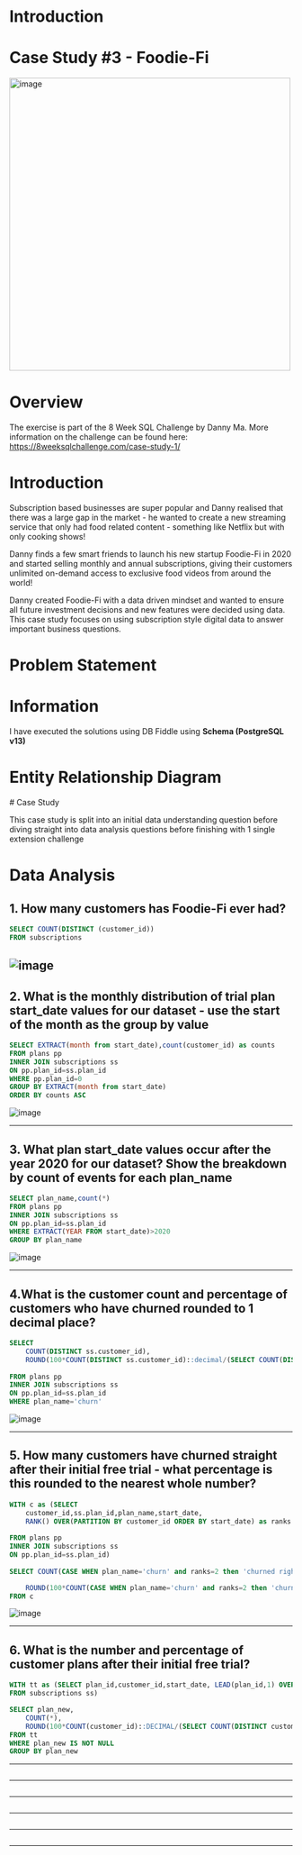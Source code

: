 # Introduction

# Case Study #3 - Foodie-Fi
<img src="https://user-images.githubusercontent.com/81607668/129742132-8e13c136-adf2-49c4-9866-dec6be0d30f0.png" width="500" height="520" alt="image">

# Overview

The exercise is part of the 8 Week SQL Challenge by Danny Ma. More information on the challenge can be found here: https://8weeksqlchallenge.com/case-study-1/

# Introduction

Subscription based businesses are super popular and Danny realised that there was a large gap in the market - he wanted to create a new streaming service that only had food related content - something like Netflix but with only cooking shows!

Danny finds a few smart friends to launch his new startup Foodie-Fi in 2020 and started selling monthly and annual subscriptions, giving their customers unlimited on-demand access to exclusive food videos from around the world!

Danny created Foodie-Fi with a data driven mindset and wanted to ensure all future investment decisions and new features were decided using data. This case study focuses on using subscription style digital data to answer important business questions.

# Problem Statement
<add text>
  
# Information

I have executed the solutions using DB Fiddle using **Schema (PostgreSQL v13)** 

# Entity Relationship Diagram
<add diagram>
# Case Study

This case study is split into an initial data understanding question before diving straight into data analysis questions before finishing with 1 single extension challenge

# Data Analysis

## 1. How many customers has Foodie-Fi ever had?
```sql
SELECT COUNT(DISTINCT (customer_id))
FROM subscriptions
```
![image](https://github.com/user-attachments/assets/9f714216-19a1-441e-a98e-0a7069ec4b6e)
---

## 2. What is the monthly distribution of trial plan start_date values for our dataset - use the start of the month as the group by value
```sql
SELECT EXTRACT(month from start_date),count(customer_id) as counts
FROM plans pp
INNER JOIN subscriptions ss
ON pp.plan_id=ss.plan_id
WHERE pp.plan_id=0
GROUP BY EXTRACT(month from start_date)
ORDER BY counts ASC
```
![image](https://github.com/user-attachments/assets/32bba21f-875d-496e-a998-be15b2d8277c)

---
## 3. What plan start_date values occur after the year 2020 for our dataset? Show the breakdown by count of events for each plan_name

```sql
SELECT plan_name,count(*)
FROM plans pp
INNER JOIN subscriptions ss
ON pp.plan_id=ss.plan_id
WHERE EXTRACT(YEAR FROM start_date)>2020
GROUP BY plan_name
```
![image](https://github.com/user-attachments/assets/1378fbfb-fac3-460c-8455-d37a198ce9d6)

---
## 4.What is the customer count and percentage of customers who have churned rounded to 1 decimal place?

```sql
SELECT
	COUNT(DISTINCT ss.customer_id),
	ROUND(100*COUNT(DISTINCT ss.customer_id)::decimal/(SELECT COUNT(DISTINCT customer_id) FROM subscriptions),1) as subscriptions
	
FROM plans pp
INNER JOIN subscriptions ss
ON pp.plan_id=ss.plan_id
WHERE plan_name='churn'
```
![image](https://github.com/user-attachments/assets/cc61e56f-803d-4c60-b5c4-4af70ec872b7)

---

## 5. How many customers have churned straight after their initial free trial - what percentage is this rounded to the nearest whole number?

```sql
WITH c as (SELECT
	customer_id,ss.plan_id,plan_name,start_date,
	RANK() OVER(PARTITION BY customer_id ORDER BY start_date) as ranks
	
FROM plans pp
INNER JOIN subscriptions ss
ON pp.plan_id=ss.plan_id)
	
SELECT COUNT(CASE WHEN plan_name='churn' and ranks=2 then 'churned right after' else null end) as churn_counts,

	ROUND(100*COUNT(CASE WHEN plan_name='churn' and ranks=2 then 'churned right after' else null end)::decimal/COUNT(DISTINCT customer_id),1) as churn_pct	
FROM c
```
![image](https://github.com/user-attachments/assets/27b6c37a-6a07-431b-a2bd-523094cb0707)

---
## 6. What is the number and percentage of customer plans after their initial free trial?
```sql
WITH tt as (SELECT plan_id,customer_id,start_date, LEAD(plan_id,1) OVER(PARTITION BY customer_id ORDER BY plan_id) as plan_new	
FROM subscriptions ss)

SELECT plan_new,
	COUNT(*),
	ROUND(100*COUNT(customer_id)::DECIMAL/(SELECT COUNT(DISTINCT customer_id) FROM subscriptions),1)
FROM tt
WHERE plan_new IS NOT NULL
GROUP BY plan_new
```
---

```sql
```
---

```sql
```
---


```sql
```
---


```sql
```
---

```sql
```
---

